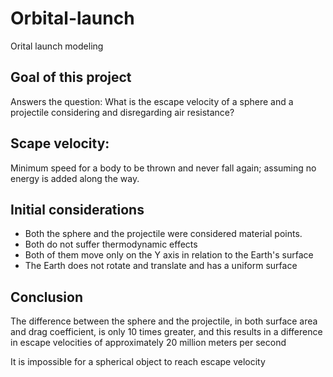 # Orbital-launch
Orital launch modeling 

## Goal of this project
Answers the question: What is the escape velocity of a sphere and a projectile considering and disregarding air resistance?

## Scape velocity: 
Minimum speed for a body to be thrown and never fall again;
assuming no energy is added along the way.

## Initial considerations
- Both the sphere and the projectile were considered material points.
- Both do not suffer thermodynamic effects
- Both of them move only on the Y axis in relation to the Earth's surface
- The Earth does not rotate and translate and has a uniform surface

## Conclusion
The difference between the sphere and the projectile, in both surface area and drag coefficient, is only 10 times greater, and this results in a difference in escape velocities of approximately 20 million meters per second

It is impossible for a spherical object to reach escape velocity

